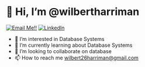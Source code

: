 # 👋 Hi, I’m @wilbertharriman
<a href="mailto:wilbert26harriman@gmail.com">![Email Me!!](https://img.shields.io/badge/Gmail-D14836?style=for-the-badge&logo=gmail&logoColor=white)</a>
<a href="https://www.linkedin.com/in/wilbertharriman">![LinkedIn](https://img.shields.io/badge/LinkedIn-0077B5?style=for-the-badge&logo=linkedin&logoColor=white)</a>

- 👀 I’m interested in Database Systems
- 🌱 I’m currently learning about Database Systems
- 💞️ I’m looking to collaborate on database
- 📫 How to reach me wilbert26harriman@gmail.com

<!---
wilbertharriman/wilbertharriman is a ✨ special ✨ repository because its `README.md` (this file) appears on your GitHub profile.
You can click the Preview link to take a look at your changes.
--->
